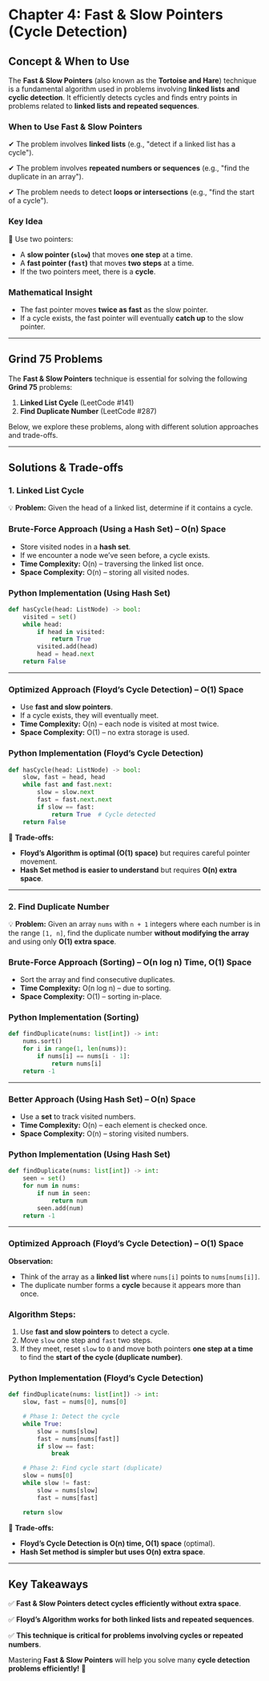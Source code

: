 # **Chapter 4: Fast & Slow Pointers (Cycle Detection)**

## **Concept & When to Use**

The **Fast & Slow Pointers** (also known as the **Tortoise and Hare**) technique is a fundamental algorithm used in problems involving **linked lists and cyclic detection**. It efficiently detects cycles and finds entry points in problems related to **linked lists and repeated sequences**.

### **When to Use Fast & Slow Pointers**

✔ The problem involves **linked lists** (e.g., "detect if a linked list has a cycle").

✔ The problem involves **repeated numbers or sequences** (e.g., "find the duplicate in an array").

✔ The problem needs to detect **loops or intersections** (e.g., "find the start of a cycle").

### **Key Idea**

🔹 Use two pointers:

- A **slow pointer (`slow`)** that moves **one step** at a time.
- A **fast pointer (`fast`)** that moves **two steps** at a time.
- If the two pointers meet, there is a **cycle**.

### **Mathematical Insight**

- The fast pointer moves **twice as fast** as the slow pointer.
- If a cycle exists, the fast pointer will eventually **catch up** to the slow pointer.

---

## **Grind 75 Problems**

The **Fast & Slow Pointers** technique is essential for solving the following **Grind 75** problems:

1. **Linked List Cycle** (LeetCode #141)
2. **Find Duplicate Number** (LeetCode #287)

Below, we explore these problems, along with different solution approaches and trade-offs.

---

## **Solutions & Trade-offs**

### **1. Linked List Cycle**

💡 **Problem:** Given the head of a linked list, determine if it contains a cycle.

### **Brute-Force Approach (Using a Hash Set) – O(n) Space**

- Store visited nodes in a **hash set**.
- If we encounter a node we’ve seen before, a cycle exists.
- **Time Complexity:** O(n) – traversing the linked list once.
- **Space Complexity:** O(n) – storing all visited nodes.

### **Python Implementation (Using Hash Set)**

```python
def hasCycle(head: ListNode) -> bool:
    visited = set()
    while head:
        if head in visited:
            return True
        visited.add(head)
        head = head.next
    return False
```

---

### **Optimized Approach (Floyd’s Cycle Detection) – O(1) Space**

- Use **fast and slow pointers**.
- If a cycle exists, they will eventually meet.
- **Time Complexity:** O(n) – each node is visited at most twice.
- **Space Complexity:** O(1) – no extra storage is used.

### **Python Implementation (Floyd’s Cycle Detection)**

```python
def hasCycle(head: ListNode) -> bool:
    slow, fast = head, head
    while fast and fast.next:
        slow = slow.next
        fast = fast.next.next
        if slow == fast:
            return True  # Cycle detected
    return False
```

🚀 **Trade-offs:**

- **Floyd’s Algorithm is optimal (O(1) space)** but requires careful pointer movement.
- **Hash Set method is easier to understand** but requires **O(n) extra space**.

---

### **2. Find Duplicate Number**

💡 **Problem:** Given an array `nums` with `n + 1` integers where each number is in the range `[1, n]`, find the duplicate number **without modifying the array** and using only **O(1) extra space**.

### **Brute-Force Approach (Sorting) – O(n log n) Time, O(1) Space**

- Sort the array and find consecutive duplicates.
- **Time Complexity:** O(n log n) – due to sorting.
- **Space Complexity:** O(1) – sorting in-place.

### **Python Implementation (Sorting)**

```python
def findDuplicate(nums: list[int]) -> int:
    nums.sort()
    for i in range(1, len(nums)):
        if nums[i] == nums[i - 1]:
            return nums[i]
    return -1
```

---

### **Better Approach (Using Hash Set) – O(n) Space**

- Use a **set** to track visited numbers.
- **Time Complexity:** O(n) – each element is checked once.
- **Space Complexity:** O(n) – storing visited numbers.

### **Python Implementation (Using Hash Set)**

```python
def findDuplicate(nums: list[int]) -> int:
    seen = set()
    for num in nums:
        if num in seen:
            return num
        seen.add(num)
    return -1
```

---

### **Optimized Approach (Floyd’s Cycle Detection) – O(1) Space**

**Observation:**

- Think of the array as a **linked list** where `nums[i]` points to `nums[nums[i]]`.
- The duplicate number forms a **cycle** because it appears more than once.

### **Algorithm Steps:**

1. Use **fast and slow pointers** to detect a cycle.
2. Move `slow` one step and `fast` two steps.
3. If they meet, reset `slow` to `0` and move both pointers **one step at a time** to find the **start of the cycle (duplicate number)**.

### **Python Implementation (Floyd’s Cycle Detection)**

```python
def findDuplicate(nums: list[int]) -> int:
    slow, fast = nums[0], nums[0]

    # Phase 1: Detect the cycle
    while True:
        slow = nums[slow]
        fast = nums[nums[fast]]
        if slow == fast:
            break

    # Phase 2: Find cycle start (duplicate)
    slow = nums[0]
    while slow != fast:
        slow = nums[slow]
        fast = nums[fast]

    return slow
```

🚀 **Trade-offs:**

- **Floyd’s Cycle Detection is O(n) time, O(1) space** (optimal).
- **Hash Set method is simpler but uses O(n) extra space**.

---

## **Key Takeaways**

✅ **Fast & Slow Pointers detect cycles efficiently without extra space**.

✅ **Floyd’s Algorithm works for both linked lists and repeated sequences**.

✅ **This technique is critical for problems involving cycles or repeated numbers**.

Mastering **Fast & Slow Pointers** will help you solve many **cycle detection problems efficiently!** 🚀
